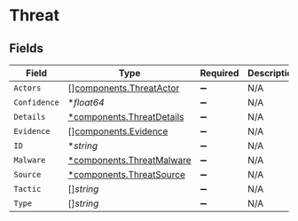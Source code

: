 # Threat


## Fields

| Field                                                                 | Type                                                                  | Required                                                              | Description                                                           |
| --------------------------------------------------------------------- | --------------------------------------------------------------------- | --------------------------------------------------------------------- | --------------------------------------------------------------------- |
| `Actors`                                                              | [][components.ThreatActor](../../models/components/threatactor.md)    | :heavy_minus_sign:                                                    | N/A                                                                   |
| `Confidence`                                                          | **float64*                                                            | :heavy_minus_sign:                                                    | N/A                                                                   |
| `Details`                                                             | [*components.ThreatDetails](../../models/components/threatdetails.md) | :heavy_minus_sign:                                                    | N/A                                                                   |
| `Evidence`                                                            | [][components.Evidence](../../models/components/evidence.md)          | :heavy_minus_sign:                                                    | N/A                                                                   |
| `ID`                                                                  | **string*                                                             | :heavy_minus_sign:                                                    | N/A                                                                   |
| `Malware`                                                             | [*components.ThreatMalware](../../models/components/threatmalware.md) | :heavy_minus_sign:                                                    | N/A                                                                   |
| `Source`                                                              | [*components.ThreatSource](../../models/components/threatsource.md)   | :heavy_minus_sign:                                                    | N/A                                                                   |
| `Tactic`                                                              | []*string*                                                            | :heavy_minus_sign:                                                    | N/A                                                                   |
| `Type`                                                                | []*string*                                                            | :heavy_minus_sign:                                                    | N/A                                                                   |